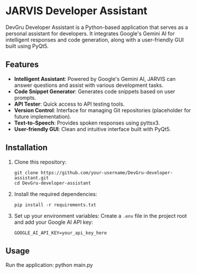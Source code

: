# JARVIS Developer Assistant

DevGru Developer Assistant is a Python-based application that serves as a personal assistant for developers. It integrates Google's Gemini AI for intelligent responses and code generation, along with a user-friendly GUI built using PyQt5.

## Features

- **Intelligent Assistant**: Powered by Google's Gemini AI, JARVIS can answer questions and assist with various development tasks.
- **Code Snippet Generator**: Generates code snippets based on user prompts.
- **API Tester**: Quick access to API testing tools.
- **Version Control**: Interface for managing Git repositories (placeholder for future implementation).
- **Text-to-Speech**: Provides spoken responses using pyttsx3.
- **User-friendly GUI**: Clean and intuitive interface built with PyQt5.

## Installation

1. Clone this repository:
   ```
   git clone https://github.com/your-username/DevGru-developer-assistant.git
   cd DevGru-developer-assistant
   ```

2. Install the required dependencies:
   ```
   pip install -r requirements.txt
   ```

3. Set up your environment variables:
   Create a `.env` file in the project root and add your Google AI API key:
   ```
   GOOGLE_AI_API_KEY=your_api_key_here
   ```

## Usage

Run the application: python main.py